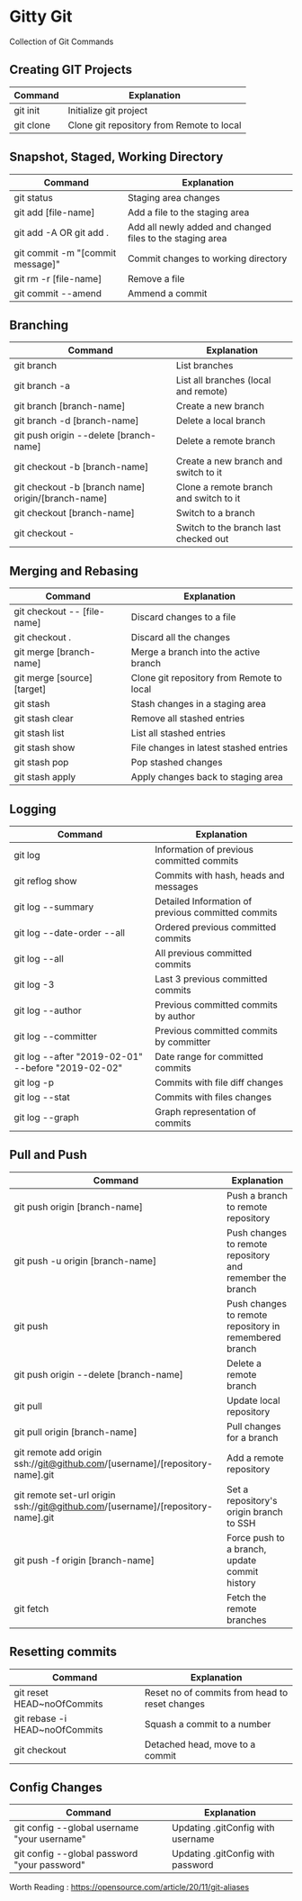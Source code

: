 # Gitty Git
Collection of Git Commands

## <a name='git'>Creating GIT Projects</a>
|               Command                           |                             Explanation                   |
| ------------------------------------------------| ----------------------------------------------------------|
| git init                                        | Initialize git project                                    |
| git clone                                       | Clone git repository from Remote to local                 |

## <a name='snapshot'>Snapshot, Staged, Working Directory</a>
|               Command                           |                             Explanation                   |
| ------------------------------------------------| ----------------------------------------------------------|
| git status                                      | Staging area changes                                      |
| git add [file-name]                             | Add a file to the staging area                            |
| git add -A OR git add .                         | Add all newly added and changed files to the staging area |
| git commit -m "[commit message]"                | Commit changes to working directory                       |
| git rm -r [file-name]                           | Remove a file                                             |
| git commit --amend                              | Ammend a commit                                           |

## <a name='branching'>Branching</a>
|               Command                           |                             Explanation                   |
| ------------------------------------------------| ----------------------------------------------------------|
| git branch                                      | List branches                                             |
| git branch -a                                   | List all branches (local and remote)                      |
| git branch [branch-name]                        | Create a new branch                                       |
| git branch -d [branch-name]                     | Delete a local branch                                     |
| git push origin --delete [branch-name]          | Delete a remote branch                                    |
| git checkout -b [branch-name]                   | Create a new branch and switch to it                      |
| git checkout -b [branch name] origin/[branch-name]| Clone a remote branch and switch to it                  |
| git checkout [branch-name]                      | Switch to a branch                                        |
| git checkout -                                  | Switch to the branch last checked out                     |

## <a name='mergiing&rebasing'>Merging and Rebasing</a>
|               Command                           |                             Explanation                   |
| ------------------------------------------------| ----------------------------------------------------------|
| git checkout -- [file-name]                     | Discard changes to a file                                 |
| git checkout .                                  | Discard all the changes                                   |
| git merge [branch-name]                         | Merge a branch into the active branch                     |
| git merge [source] [target]                     | Clone git repository from Remote to local                 |
| git stash                                       | Stash changes in a staging area                           |
| git stash clear                                 | Remove all stashed entries                                |
| git stash list                                  | List all stashed entries                                  |
| git stash show                                  | File changes in latest stashed entries                    |
| git stash pop                                   | Pop stashed changes                                       |
| git stash apply                                 | Apply changes back to staging area                        |

## <a name='logging'>Logging</a>
|               Command                           |                             Explanation                   |
| ------------------------------------------------| ----------------------------------------------------------|
| git log                                         | Information of previous committed commits                 |
| git reflog show                                 | Commits with hash, heads and messages                     |
| git log --summary                               | Detailed Information of previous committed commits        |
| git log --date-order --all                      | Ordered previous committed commits                        |
| git log --all                                   | All previous committed commits                            |
| git log -3                                      | Last 3 previous committed commits                         |
| git log --author <name>                         | Previous committed commits by author                      |
| git log --committer <name>                      | Previous committed commits by committer                   |
| git log --after "2019-02-01" --before "2019-02-02"| Date range for committed commits                        |
| git log -p                                      | Commits with file diff changes                            |
| git log --stat                                  | Commits with files changes                                | 
| git log --graph                                 | Graph representation of commits                           |   

## <a name='pull&push'>Pull and Push</a>
|               Command                           |                             Explanation                   |
| ------------------------------------------------| ----------------------------------------------------------|
| git push origin [branch-name]                   | Push a branch to remote repository                        |
| git push -u origin [branch-name]                | Push changes to remote repository and remember the branch |
| git push                                        | Push changes to remote repository in remembered branch    |
| git push origin --delete [branch-name]          | Delete a remote branch                                    |
| git pull                                        | Update local repository                                   |
| git pull origin [branch-name]                   | Pull changes for a branch                         |
| git remote add origin ssh://git@github.com/[username]/[repository-name].git| Add a remote repository        |
| git remote set-url origin ssh://git@github.com/[username]/[repository-name].git| Set a repository's origin branch to SSH   |
| git push -f origin [branch-name]                | Force push to a branch, update commit history             |
| git fetch                                       | Fetch the remote branches                                 |

  
## <a name='resetting'>Resetting commits</a>
|               Command                           |                             Explanation                   |
| ------------------------------------------------| ----------------------------------------------------------|
| git reset HEAD~noOfCommits                      | Reset no of commits from head to reset changes            |
| git rebase -i HEAD~noOfCommits                  | Squash a commit to a number                               |
| git checkout <commitHash>                       | Detached head, move to a commit                           |

## <a name='config'>Config Changes</a>
|               Command                           |                             Explanation                   |
| ------------------------------------------------| ----------------------------------------------------------|
| git config --global username "your username"    | Updating .gitConfig with username                         |
| git config --global password "your password"    | Updating .gitConfig with password                         |


Worth Reading : https://opensource.com/article/20/11/git-aliases

